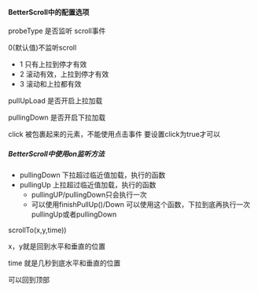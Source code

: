 #### BetterScroll中的配置选项

probeType 是否监听 scroll事件

0(默认值)不监听scroll 

- 1 只有上拉到停才有效
- 2 滚动有效，上拉到停才有效
- 3 滚动和上拉都有效

pullUpLoad 是否开启上拉加载

pullingDown  是否开启下拉加载

click 被包裹起来的元素，不能使用点击事件 要设置click为true才可以

##### BetterScroll中使用on监听方法

- pullingDown 下拉超过临近值加载，执行的函数
- pullingUp 上拉超过临近值加载，执行的函数
  - pullingUP/pullingDown只会执行一次
  - 可以使用finishPullUp()/Down 可以使用这个函数，下拉到底再执行一次pullingUp或者pullingDown

scrollTo(x,y,time))

x，y就是回到水平和垂直的位置

time 就是几秒到底水平和垂直的位置

可以回到顶部